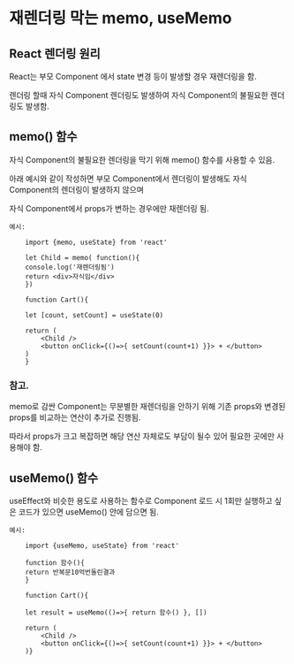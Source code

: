 # 재렌더링 막는 memo, useMemo

## React 렌더링 원리
React는 부모 Component 에서 state 변경 등이 발생할 경우 재렌더링을 함.

렌더링 할때 자식 Component 렌더링도 발생하여 자식 Component의 불필요한 렌더링도 발생함.

## memo() 함수
자식 Component의 불필요한 렌더링을 막기 위해 memo() 함수를 사용할 수 있음.

아래 예시와 같이 작성하면 부모 Component에서 렌더링이 발생해도 자식 Component의 렌더링이 발생하지 않으며

자식 Component에서 props가 변하는 경우에만 재렌더링 됨.

    예시:

        import {memo, useState} from 'react'

        let Child = memo( function(){
        console.log('재렌더링됨')
        return <div>자식임</div>
        })

        function Cart(){ 

        let [count, setCount] = useState(0)

        return (
            <Child />
            <button onClick={()=>{ setCount(count+1) }}> + </button>
        )
        }

### 참고.
memo로 감싼 Component는 무분별한 재렌더링을 안하기 위해 기존 props와 변경된 props를 비교하는 연산이 추가로 진행됨.

따라서 props가 크고 복잡하면 해당 연산 자체로도 부담이 될수 있어 필요한 곳에만 사용해야 함.

## useMemo() 함수
useEffect와 비슷한 용도로 사용하는 함수로 Component 로드 시 1회만 실행하고 싶은 코드가 있으면 useMemo() 안에 담으면 됨.

    예시:

        import {useMemo, useState} from 'react'

        function 함수(){
        return 반복문10억번돌린결과
        }

        function Cart(){ 

        let result = useMemo(()=>{ return 함수() }, [])

        return (
            <Child />
            <button onClick={()=>{ setCount(count+1) }}> + </button>
        )}